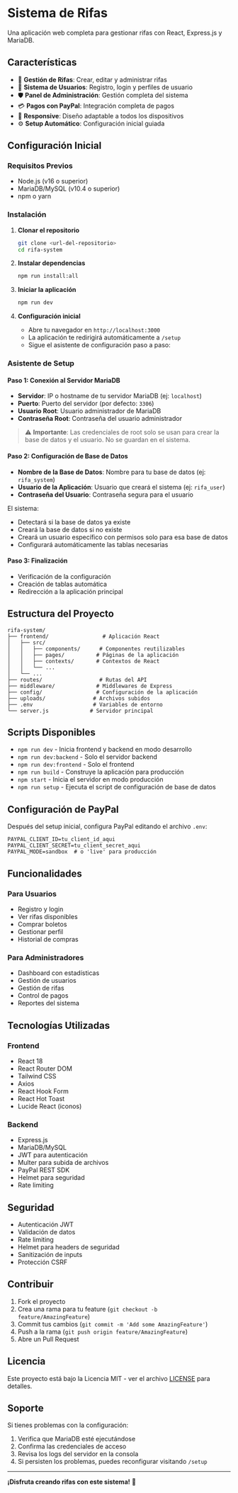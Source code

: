 # Sistema de Rifas

Una aplicación web completa para gestionar rifas con React, Express.js y MariaDB.

## Características

- 🎯 **Gestión de Rifas**: Crear, editar y administrar rifas
- 👥 **Sistema de Usuarios**: Registro, login y perfiles de usuario
- 🛡️ **Panel de Administración**: Gestión completa del sistema
- 💳 **Pagos con PayPal**: Integración completa de pagos
- 📱 **Responsive**: Diseño adaptable a todos los dispositivos
- ⚙️ **Setup Automático**: Configuración inicial guiada

## Configuración Inicial

### Requisitos Previos

- Node.js (v16 o superior)
- MariaDB/MySQL (v10.4 o superior)
- npm o yarn

### Instalación

1. **Clonar el repositorio**
   ```bash
   git clone <url-del-repositorio>
   cd rifa-system
   ```

2. **Instalar dependencias**
   ```bash
   npm run install:all
   ```

3. **Iniciar la aplicación**
   ```bash
   npm run dev
   ```

4. **Configuración inicial**
   - Abre tu navegador en `http://localhost:3000`
   - La aplicación te redirigirá automáticamente a `/setup`
   - Sigue el asistente de configuración paso a paso:

### Asistente de Setup

#### Paso 1: Conexión al Servidor MariaDB
- **Servidor**: IP o hostname de tu servidor MariaDB (ej: `localhost`)
- **Puerto**: Puerto del servidor (por defecto: `3306`)
- **Usuario Root**: Usuario administrador de MariaDB
- **Contraseña Root**: Contraseña del usuario administrador

> ⚠️ **Importante**: Las credenciales de root solo se usan para crear la base de datos y el usuario. No se guardan en el sistema.

#### Paso 2: Configuración de Base de Datos
- **Nombre de la Base de Datos**: Nombre para tu base de datos (ej: `rifa_system`)
- **Usuario de la Aplicación**: Usuario que creará el sistema (ej: `rifa_user`)
- **Contraseña del Usuario**: Contraseña segura para el usuario

El sistema:
- Detectará si la base de datos ya existe
- Creará la base de datos si no existe
- Creará un usuario específico con permisos solo para esa base de datos
- Configurará automáticamente las tablas necesarias

#### Paso 3: Finalización
- Verificación de la configuración
- Creación de tablas automática
- Redirección a la aplicación principal

## Estructura del Proyecto

```
rifa-system/
├── frontend/                 # Aplicación React
│   ├── src/
│   │   ├── components/      # Componentes reutilizables
│   │   ├── pages/          # Páginas de la aplicación
│   │   ├── contexts/       # Contextos de React
│   │   └── ...
│   └── ...
├── routes/                  # Rutas del API
├── middleware/             # Middlewares de Express
├── config/                 # Configuración de la aplicación
├── uploads/               # Archivos subidos
├── .env                   # Variables de entorno
└── server.js             # Servidor principal
```

## Scripts Disponibles

- `npm run dev` - Inicia frontend y backend en modo desarrollo
- `npm run dev:backend` - Solo el servidor backend
- `npm run dev:frontend` - Solo el frontend
- `npm run build` - Construye la aplicación para producción
- `npm start` - Inicia el servidor en modo producción
- `npm run setup` - Ejecuta el script de configuración de base de datos

## Configuración de PayPal

Después del setup inicial, configura PayPal editando el archivo `.env`:

```env
PAYPAL_CLIENT_ID=tu_client_id_aqui
PAYPAL_CLIENT_SECRET=tu_client_secret_aqui
PAYPAL_MODE=sandbox  # o 'live' para producción
```

## Funcionalidades

### Para Usuarios
- Registro y login
- Ver rifas disponibles
- Comprar boletos
- Gestionar perfil
- Historial de compras

### Para Administradores
- Dashboard con estadísticas
- Gestión de usuarios
- Gestión de rifas
- Control de pagos
- Reportes del sistema

## Tecnologías Utilizadas

### Frontend
- React 18
- React Router DOM
- Tailwind CSS
- Axios
- React Hook Form
- React Hot Toast
- Lucide React (iconos)

### Backend
- Express.js
- MariaDB/MySQL
- JWT para autenticación
- Multer para subida de archivos
- PayPal REST SDK
- Helmet para seguridad
- Rate limiting

## Seguridad

- Autenticación JWT
- Validación de datos
- Rate limiting
- Helmet para headers de seguridad
- Sanitización de inputs
- Protección CSRF

## Contribuir

1. Fork el proyecto
2. Crea una rama para tu feature (`git checkout -b feature/AmazingFeature`)
3. Commit tus cambios (`git commit -m 'Add some AmazingFeature'`)
4. Push a la rama (`git push origin feature/AmazingFeature`)
5. Abre un Pull Request

## Licencia

Este proyecto está bajo la Licencia MIT - ver el archivo [LICENSE](LICENSE) para detalles.

## Soporte

Si tienes problemas con la configuración:

1. Verifica que MariaDB esté ejecutándose
2. Confirma las credenciales de acceso
3. Revisa los logs del servidor en la consola
4. Si persisten los problemas, puedes reconfigurar visitando `/setup`

---

**¡Disfruta creando rifas con este sistema!** 🎉